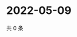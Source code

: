 # 2022-05-09

共 0 条

<!-- BEGIN WEIBO -->
<!-- 最后更新时间 Mon May 09 2022 00:17:11 GMT+0800 (China Standard Time) -->

<!-- END WEIBO -->
